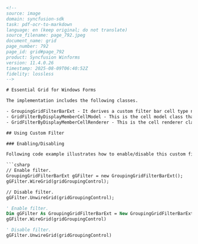 ```html
<!-- 
source: image
domain: syncfusion-sdk
task: pdf-ocr-to-markdown
language: en (keep original; do not translate)
source_filename: page_792.jpeg
document_name: grid
page_number: 792
page_id: grid#page_792
product: Syncfusion Winforms
version: 11.4.0.26
timestamp: 2025-08-09T06:40:52Z
fidelity: lossless
-->

# Essential Grid for Windows Forms

The implementation includes the following classes.

- GroupingGridFilterBarExt - It derives a custom filter bar cell type named FilterByDisplayMemberCell and use this cell type in the place of default filter bar cell.
- GridFilterByDisplayMemberCellModel - This is the cell model class that loads the filter drop down with the display strings of the respective filter bar column and creates cell renderer.
- GridFilterByDisplayMemberCellRenderer - This is the cell renderer class that sets up the actual filter string by replacing the display string with the value string.

## Using Custom Filter

### Enabling/Disabling

Following code example illustrates how to enable/disable this custom filter.

```csharp
// Enable filter.
GroupingGridFilterBarExt gGFilter = new GroupingGridFilterBarExt();
gGFilter.WireGrid(gridGroupingControl);

// Disable filter.
gGFilter.UnwireGrid(gridGroupingControl);
```

```vb
' Enable filter.
Dim gGFilter As GroupingGridFilterBarExt = New GroupingGridFilterBarExt()
gGFilter.WireGrid(gridGroupingControl)

' Disable filter.
gGFilter.UnwireGrid(gridGroupingControl)
```

<!-- tags: [Essential Grid, Windows Forms, custom filter, grouping, cell model, renderer, filter bar] keywords: [custom filter, filter bar, display strings, renderer class, enable/disable] -->
``` 
